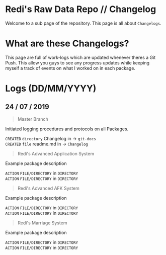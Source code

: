 # Redi's Raw Data Repo // Changelog

Welcome to a sub page of the repository. This page is all about `Changelogs`.


# What are these Changelogs?

This page are full of work-logs which are updated whenever theres a Git Push. This allow you guys to see any progress updates while keeping myself a track of events on what I worked on in each package.

# Logs (DD/MM/YYYY)

## 24 / 07 / 2019

> Master Branch

Initiated logging procedures and protocols on all Packages.

`CREATED` `directory` Changelog in -> `git-docs`  
`CREATED` `file` readme.md in  -> `Changelog`  


> Redi's Advanced Application System

Example package description

`ACTION` `FILE/DIRECTORY` <filename> in `DIRECTORY`  
`ACTION` `FILE/DIRECTORY` <filename> in `DIRECTORY`


> Redi's Advanced AFK System

Example package description

`ACTION` `FILE/DIRECTORY` <filename> in `DIRECTORY`  
`ACTION` `FILE/DIRECTORY` <filename> in `DIRECTORY`


> Redi's Marriage System

Example package description

`ACTION` `FILE/DIRECTORY` <filename> in `DIRECTORY`  
`ACTION` `FILE/DIRECTORY` <filename> in `DIRECTORY`